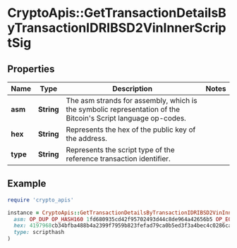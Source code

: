 # CryptoApis::GetTransactionDetailsByTransactionIDRIBSD2VinInnerScriptSig

## Properties

| Name | Type | Description | Notes |
| ---- | ---- | ----------- | ----- |
| **asm** | **String** | The asm strands for assembly, which is the symbolic representation of the Bitcoin&#39;s Script language op-codes. |  |
| **hex** | **String** | Represents the hex of the public key of the address. |  |
| **type** | **String** | Represents the script type of the reference transaction identifier. |  |

## Example

```ruby
require 'crypto_apis'

instance = CryptoApis::GetTransactionDetailsByTransactionIDRIBSD2VinInnerScriptSig.new(
  asm: OP_DUP OP_HASH160 1fd680935cd42f95702493d44c8de964a42656b5 OP_EQUALVERIFY OP_CHECKSIG,
  hex: 4197968cb34bfba488b4a2399f7959b823fefad79ca0b5ed3f3a4bec4c0286cab55b896b28bbbcd4e61cf584cecfd47063b18b481d8d680eafbf869ada1a02c52441210237a84e6d70e775f274e4cbd9f30f9f8b1a426e8b08a9f802a851ce501c930011,
  type: scripthash
)
```

